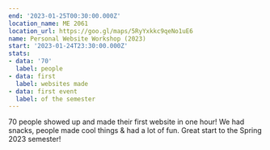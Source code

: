 ```yaml
---
end: '2023-01-25T00:30:00.000Z'
location_name: ME 2061
location_url: https://goo.gl/maps/5RyYxkkc9qeNo1uE6
name: Personal Website Workshop (2023)
start: '2023-01-24T23:30:00.000Z'
stats:
- data: '70'
  label: people
- data: first
  label: websites made
- data: first event
  label: of the semester
---
```


70 people showed up and made their first website in one hour! We had snacks, people made cool things & had a lot of fun. Great start to the Spring 2023 semester!